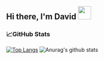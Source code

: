 ## Hi there, I'm David  <img src="https://diginess.ca/wp-content/uploads/2020/02/waving_hand_sign_1024.gif" width="35px"> ##
### 📈GitHub Stats
[![Top Langs](https://github-readme-stats.vercel.app/api/top-langs/?username=DavidKizinger&langs_count=8)](https://github.com/DavidKizinger/github-readme-stats)
![Anurag's github stats](https://github-readme-stats.vercel.app/api?username=DavidKizinger&hide=stars&show_icons=true)
<!--
**DavidKizinger/DavidKizinger** is a ✨ _special_ ✨ repository because its `README.md` (this file) appears on your GitHub profile.

Here are some ideas to get you started:

- 🔭 I’m currently working on ...
- 🌱 I’m currently learning ...
- 👯 I’m looking to collaborate on ...
- 🤔 I’m looking for help with ...
- 💬 Ask me about ...
- 📫 How to reach me: ...
- 😄 Pronouns: ...
- ⚡ Fun fact: ...
-->
